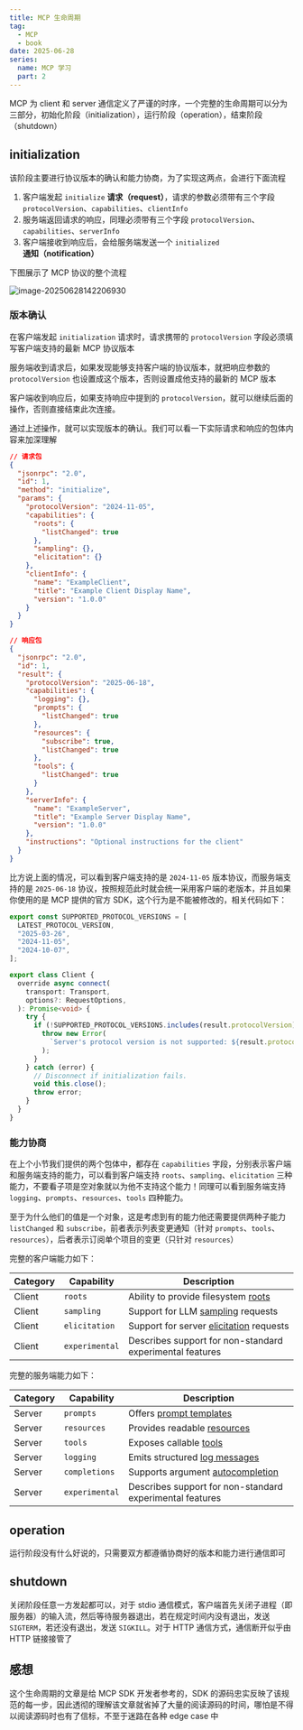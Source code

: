 ```yaml
---
title: MCP 生命周期
tag:
  - MCP
  - book
date: 2025-06-28
series:
  name: MCP 学习
  part: 2
---
```


MCP 为 client 和 server 通信定义了严谨的时序，一个完整的生命周期可以分为三部分，初始化阶段（initialization），运行阶段（operation），结束阶段（shutdown）

## initialization

该阶段主要进行协议版本的确认和能力协商，为了实现这两点，会进行下面流程

1. 客户端发起 `initialize` **请求（request）**，请求的参数必须带有三个字段 `protocolVersion`、`capabilities`、`clientInfo`
2. 服务端返回请求的响应，同理必须带有三个字段 `protocolVersion`、`capabilities`、`serverInfo`
3. 客户端接收到响应后，会给服务端发送一个 `initialized` **通知（notification）**

下图展示了 MCP 协议的整个流程

![image-20250628142206930](https://2f0f3db.webp.li/2025/06/image-20250628142206930.png)

### 版本确认

在客户端发起 `initialization` 请求时，请求携带的 `protocolVersion` 字段必须填写客户端支持的最新 MCP 协议版本

服务端收到请求后，如果发现能够支持客户端的协议版本，就把响应参数的 `protocolVersion` 也设置成这个版本，否则设置成他支持的最新的 MCP 版本

客户端收到响应后，如果支持响应中提到的 `protocolVersion`，就可以继续后面的操作，否则直接结束此次连接。

通过上述操作，就可以实现版本的确认。我们可以看一下实际请求和响应的包体内容来加深理解

```json
// 请求包
{
  "jsonrpc": "2.0",
  "id": 1,
  "method": "initialize",
  "params": {
    "protocolVersion": "2024-11-05",
    "capabilities": {
      "roots": {
        "listChanged": true
      },
      "sampling": {},
      "elicitation": {}
    },
    "clientInfo": {
      "name": "ExampleClient",
      "title": "Example Client Display Name",
      "version": "1.0.0"
    }
  }
}
```

```json
// 响应包
{
  "jsonrpc": "2.0",
  "id": 1,
  "result": {
    "protocolVersion": "2025-06-18",
    "capabilities": {
      "logging": {},
      "prompts": {
        "listChanged": true
      },
      "resources": {
        "subscribe": true,
        "listChanged": true
      },
      "tools": {
        "listChanged": true
      }
    },
    "serverInfo": {
      "name": "ExampleServer",
      "title": "Example Server Display Name",
      "version": "1.0.0"
    },
    "instructions": "Optional instructions for the client"
  }
}
```

比方说上面的情况，可以看到客户端支持的是 `2024-11-05` 版本协议，而服务端支持的是 `2025-06-18` 协议，按照规范此时就会统一采用客户端的老版本，并且如果你使用的是 MCP 提供的官方 SDK，这个行为是不能被修改的，相关代码如下：

```typescript
export const SUPPORTED_PROTOCOL_VERSIONS = [
  LATEST_PROTOCOL_VERSION,
  "2025-03-26",
  "2024-11-05",
  "2024-10-07",
];

export class Client {
  override async connect(
    transport: Transport,
    options?: RequestOptions,
  ): Promise<void> {
    try {
      if (!SUPPORTED_PROTOCOL_VERSIONS.includes(result.protocolVersion)) {
        throw new Error(
          `Server's protocol version is not supported: ${result.protocolVersion}`,
        );
      }
    } catch (error) {
      // Disconnect if initialization fails.
      void this.close();
      throw error;
    }
  }
}
```

### 能力协商

在上个小节我们提供的两个包体中，都存在 `capabilities` 字段，分别表示客户端和服务端支持的能力，可以看到客户端支持 `roots`、`sampling`、`elicitation` 三种能力，不要看子项是空对象就以为他不支持这个能力！同理可以看到服务端支持 `logging`、`prompts`、`resources`、`tools` 四种能力。

至于为什么他们的值是一个对象，这是考虑到有的能力他还需要提供两种子能力 `listChanged` 和 `subscribe`，前者表示列表变更通知（针对 `prompts`、`tools`、`resources`），后者表示订阅单个项目的变更（只针对 `resources`）

完整的客户端能力如下：

| Category | Capability     | Description                                                                                                            |
| -------- | -------------- | ---------------------------------------------------------------------------------------------------------------------- |
| Client   | `roots`        | Ability to provide filesystem [roots](https://modelcontextprotocol.io/specification/2025-06-18/client/roots)           |
| Client   | `sampling`     | Support for LLM [sampling](https://modelcontextprotocol.io/specification/2025-06-18/client/sampling) requests          |
| Client   | `elicitation`  | Support for server [elicitation](https://modelcontextprotocol.io/specification/2025-06-18/client/elicitation) requests |
| Client   | `experimental` | Describes support for non-standard experimental features                                                               |

完整的服务端能力如下：

| Category | Capability     | Description                                                                                                              |
| -------- | -------------- | ------------------------------------------------------------------------------------------------------------------------ |
| Server   | `prompts`      | Offers [prompt templates](https://modelcontextprotocol.io/specification/2025-06-18/server/prompts)                       |
| Server   | `resources`    | Provides readable [resources](https://modelcontextprotocol.io/specification/2025-06-18/server/resources)                 |
| Server   | `tools`        | Exposes callable [tools](https://modelcontextprotocol.io/specification/2025-06-18/server/tools)                          |
| Server   | `logging`      | Emits structured [log messages](https://modelcontextprotocol.io/specification/2025-06-18/server/utilities/logging)       |
| Server   | `completions`  | Supports argument [autocompletion](https://modelcontextprotocol.io/specification/2025-06-18/server/utilities/completion) |
| Server   | `experimental` | Describes support for non-standard experimental features                                                                 |

## operation

运行阶段没有什么好说的，只需要双方都遵循协商好的版本和能力进行通信即可

## shutdown

关闭阶段任意一方发起都可以，对于 stdio 通信模式，客户端首先关闭子进程（即服务器）的输入流，然后等待服务器退出，若在规定时间内没有退出，发送 `SIGTERM`，若还没有退出，发送 `SIGKILL`。对于 HTTP 通信方式，通信断开似乎由 HTTP 链接接管了

## 感想

这个生命周期的文章是给 MCP SDK 开发者参考的，SDK 的源码忠实反映了该规范的每一步，因此透彻的理解该文章就省掉了大量的阅读源码的时间，哪怕是不得以阅读源码时也有了信标，不至于迷路在各种 edge case 中
